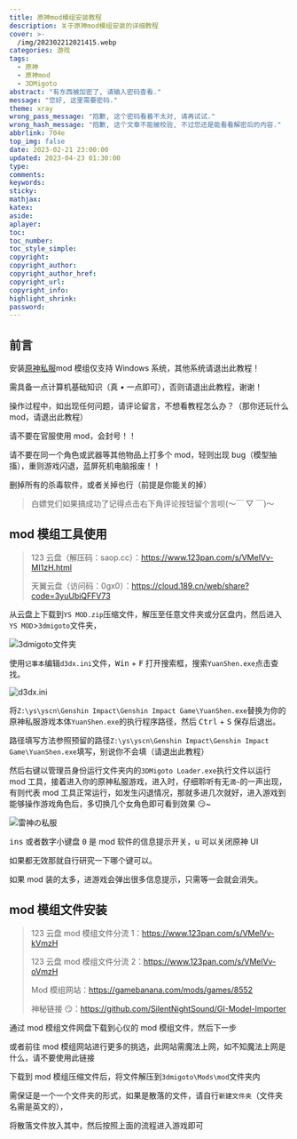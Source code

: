 ```yaml
---
title: 原神mod模组安装教程
description: 关于原神mod模组安装的详细教程
cover: >-
  /img/202302212021415.webp
categories: 游戏
tags:
  - 原神
  - 原神mod
  - 3DMigoto
abstract: "有东西被加密了, 请输入密码查看."
message: "您好, 这里需要密码."
theme: xray
wrong_pass_message: "抱歉, 这个密码看着不太对, 请再试试."
wrong_hash_message: "抱歉, 这个文章不能被校验, 不过您还是能看看解密后的内容."
abbrlink: 704e
top_img: false
date: 2023-02-21 23:00:00
updated: 2023-04-23 01:30:00
type:
comments:
keywords:
sticky:
mathjax:
katex:
aside:
aplayer:
toc:
toc_number:
toc_style_simple:
copyright:
copyright_author:
copyright_author_href:
copyright_url:
copyright_info:
highlight_shrink:
password:
---
```


## 前言

安装[原神私服](https://blog.saop.cc/p/ea5c/)mod 模组仅支持 Windows 系统，其他系统请退出此教程！

需具备一点计算机基础知识（真 • 一点即可），否则请退出此教程，谢谢！

操作过程中，如出现任何问题，请评论留言，不想看教程怎么办？（那你还玩什么 mod，请退出此教程）

请不要在官服使用 mod，会封号！！

请不要在同一个角色或武器等其他物品上打多个 mod，轻则出现 bug（模型抽搐），重则游戏闪退，蓝屏死机电脑报废！！

删掉所有的杀毒软件，或者关掉也行（前提是你能关的掉）

> 白嫖党们如果搞成功了记得点击右下角评论按钮留个言呗(～￣ ▽ ￣)～

## mod 模组工具使用

> 123 云盘（解压码：saop.cc）：https://www.123pan.com/s/VMelVv-MI1zH.html
>
> 天翼云盘（访问码：0gx0）：https://cloud.189.cn/web/share?code=3yuUbiQFFV73

从云盘上下载到`YS MOD.zip`压缩文件，解压至任意文件夹或分区盘内，然后进入`YS MOD`>`3dmigoto`文件夹，

![3dmigoto文件夹](/img/202304230046952.webp)

使用`记事本`编辑`d3dx.ini`文件，<kbd>Win</kbd> + <kbd>F</kbd> 打开搜索框，搜索`YuanShen.exe`点击查找。

![d3dx.ini](/img/202304230048511.webp)

将`Z:\ys\yscn\Genshin Impact\Genshin Impact Game\YuanShen.exe`替换为你的原神私服游戏本体`YuanShen.exe`的执行程序路径，然后 <kbd>Ctrl</kbd> + <kbd>S</kbd> 保存后退出。

路径填写方法参照预留的路径`Z:\ys\yscn\Genshin Impact\Genshin Impact Game\YuanShen.exe`填写，别说你不会填（请退出此教程）

然后右键以管理员身份运行文件夹内的`3DMigoto Loader.exe`执行文件以运行 mod 工具，接着进入你的原神私服游戏，进入时，仔细聆听有无`滴~`的一声出现，有则代表 mod 工具正常运行，如发生闪退情况，那就多进几次就好，进入游戏到能够操作游戏角色后，多切换几个女角色即可看到效果 😏~

![雷神の私服](/img/202302212248058.webp)

<kbd>ins</kbd> 或者数字小键盘 <kbd>0</kbd> 是 mod 软件的信息提示开关，<kbd>u</kbd> 可以关闭原神 UI

如果都无效那就自行研究一下哪个键可以。

如果 mod 装的太多，进游戏会弹出很多信息提示，只需等一会就会消失。

## mod 模组文件安装

> 123 云盘 mod 模组文件分流 1：https://www.123pan.com/s/VMelVv-kVmzH
>
> 123 云盘 mod 模组文件分流 2：https://www.123pan.com/s/VMelVv-oVmzH
>
> Mod 模组网站：https://gamebanana.com/mods/games/8552
>
> 神秘链接 😏：https://github.com/SilentNightSound/GI-Model-Importer

通过 mod 模组文件网盘下载到心仪的 mod 模组文件，然后下一步

或者前往 mod 模组网站进行更多的挑选，此网站需魔法上网，如不知魔法上网是什么，请不要使用此链接

下载到 mod 模组压缩文件后，将文件解压到`3dmigoto\Mods\mod`文件夹内

需保证是一个一个文件夹的形式，如果是散落的文件，请自行`新建文件夹`（文件夹名需是英文的），

将散落文件放入其中，然后按照上面的流程进入游戏即可
